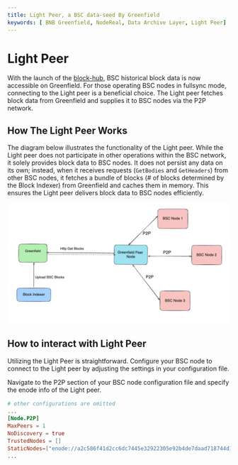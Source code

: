 ```yaml
---
title: Light Peer, a BSC data-seed By Greenfield
keywords: [ BNB Greenfield, NodeReal, Data Archive Layer, Light Peer]
---
```


# Light Peer

With the launch of the [block-hub](./block-hub.md), BSC historical block data is now accessible on Greenfield.
For those operating BSC nodes in fullsync mode, connecting to the Light peer is a beneficial choice. The Light peer
fetches block data from Greenfield and supplies it to BSC nodes via the P2P network.

## How The Light Peer Works

The diagram below illustrates the functionality of the Light peer. While the Light peer does not participate in
other operations within the BSC network, it solely provides block data to BSC nodes. It does not persist any data on its own;
instead, when it receives requests (`GetBodies` and `GetHeaders`) from other BSC nodes, it fetches a bundle of blocks (# of blocks determined
by the Block Indexer) from Greenfield and caches them in memory. This ensures the Light peer delivers block data
to BSC nodes efficiently.

![light peer](../../static/asset/light-peer.png)

## How to interact with Light Peer

Utilizing the Light Peer is straightforward. Configure your BSC node to connect to the Light peer by adjusting the
settings in your configuration file.

Navigate to the P2P section of your BSC node configuration file and specify the enode info of the Light peer.

```toml
# other configurations are omitted
...
[Node.P2P]
MaxPeers = 1
NoDiscovery = true
TrustedNodes = []
StaticNodes=["enode://a2c586f41d2cc6dc7445e32922305e92b4de7daad718744d12bf105a79715606330535cffae6a0d60c61567ff772796d906fcb72b9cbb578f10de3221bb34015@13.115.90.65:30303?discport=0"]
...
```

